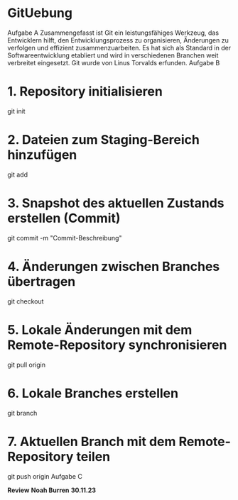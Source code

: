 # GitUebung
Aufgabe A
Zusammengefasst ist Git ein leistungsfähiges Werkzeug,
das Entwicklern hilft, den Entwicklungsprozess zu
organisieren, Änderungen zu verfolgen und effizient
zusammenzuarbeiten. Es hat sich als Standard in der
Softwareentwicklung etabliert und wird in verschiedenen
Branchen weit verbreitet eingesetzt. Git wurde von Linus
Torvalds erfunden.
Aufgabe B
# 1. Repository initialisieren
git init

# 2. Dateien zum Staging-Bereich hinzufügen
git add <dateiname>

# 3. Snapshot des aktuellen Zustands erstellen (Commit)
git commit -m "Commit-Beschreibung"

# 4. Änderungen zwischen Branches übertragen
git checkout <ziel-branch>

# 5. Lokale Änderungen mit dem Remote-Repository synchronisieren
git pull origin <branch>

# 6. Lokale Branches erstellen
git branch <branch-name>

# 7. Aktuellen Branch mit dem Remote-Repository teilen
git push origin <branch>
Aufgabe C





**Review** **Noah Burren** **30.11.23**